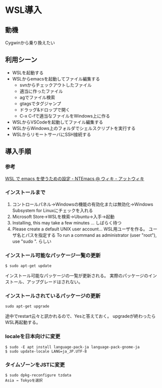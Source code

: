 # WSL導入
## 動機
Cygwinから乗り換えたい

## 利用シーン
- WSLを起動する
- WSLからemacsを起動してファイル編集する
  - svnからチェックアウトしたファイル
  - 適当に作ったファイル
  - agでファイル検索
  - gtagsでタグジャンプ
  - ドラッグ&ドロップで開く
  - C-x C-fで適当なファイルをWindows上に作る
- WSLからVSCodeを起動してファイル編集する
- WSLからWindows上のフォルダでシェルスクリプトを実行する
- WSLからリモートサーバにSSH接続する

## 導入手順
### 参考
[WSL で emacs を使うための設定 - NTEmacs @ ウィキ - アットウィキ](https://www49.atwiki.jp/ntemacs/pages/69.html)

### インストールまで
1. コントロールパネル→Windowsの機能の有効化または無効化→Windows Subsystem for Linuxにチェックを入れる
2. Microsoft Store→WSLを検索→Ubuntu→入手→起動
3. Installing, this may take a few minutes ... しばらく待つ
4. Please create a default UNIX user account... WSL用ユーザを作る。
ユーザ名とパスを指定する
To run a command as administrator (user "root"), use "sudo <command>". らしい

### インストール可能なパッケージ一覧の更新
```
$ sudo apt-get update
```
インストール可能なパッケージの一覧が更新される。
実際のパッケージのインストール、アップグレードはされない。

### インストールされているパッケージの更新
```
sudo apt-get upgrade
```
途中でrestart云々と訊かれるので、Yesと答えておく。
upgradeが終わったらWSL再起動する。

### localeを日本向けに変更
```
$ sudo -E apt install language-pack-ja language-pack-gnome-ja
$ sudo update-locale LANG=ja_JP.UTF-8
```

### タイムゾーンをJSTに変更
```
$ sudo dpkg-reconfigure tzdata
Asia → Tokyoを選択
```